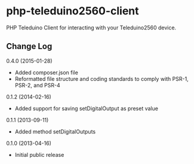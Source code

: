# php-teleduino2560-client
PHP Teleduino Client for interacting with your Teleduino2560 device.

## Change Log

0.4.0 (2015-01-28)
- Added composer.json file
- Reformatted file structure and coding standards to comply with PSR-1, PSR-2, and PSR-4

0.1.2 (2014-02-16)
- Added support for saving setDigitalOutput as preset value

0.1.1 (2013-09-11)
- Added method setDigitalOutputs

0.1.0 (2013-04-16)
- Initial public release
